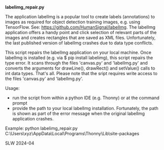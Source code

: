 <b>labelimg_repair.py</b>

The application labelImg is a popular tool to create labels (annotations) to images as required 
for object detection training images, e.g. using TensorFlow. See: https://github.com/HumanSignal/labelImg.
The labelImg application offers a handy point and click selection of relevant parts of the images
and creates rectangles that are saved as XML files. Unfortunately, the last published version of 
labelImg crashes due to data type conflicts. 

This script repairs the labelImg application on your local machine. Once labelImg is installed
(e.g. via $ pip install labelimg), this script repairs the type error. It scans through the files
'canvas.py' and 'labelImg.py' and converts the arguments for drawLine(), drawRect() and 
setValue() calls to int data types. That's all. Please note that the sript requires write access
to the files 'canvas.py' and 'labelImg.py'. 

Usage:
- run the script from within a python IDE (e.g. Thonny) or at the command prompt
- provide the path to your local labelImg installation. Fortunately, the path is shown
 as part of the error message when the original labelImg application crashes.

Example:
python labelimg_repair.py C:\Users\xyz\AppData\Local\Programs\Thonny\Lib\site-packages

SLW 2024-04
